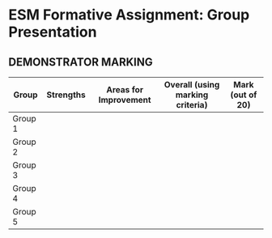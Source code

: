 # ESM Formative Assignment: Group Presentation

## DEMONSTRATOR MARKING

| Group   | Strengths | Areas for Improvement | Overall (using marking criteria) | Mark (out of 20) |
|---------|------------|-----------------------|---------------------------------|------------------|
| Group 1 |            |                       |                                 |                  |
| Group 2 |            |                       |                                 |                  |
| Group 3 |            |                       |                                 |                  |
| Group 4 |            |                       |                                 |                  |
| Group 5 |            |                       |                                 |                  |
